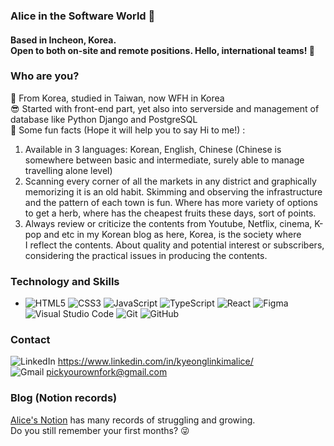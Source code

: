 ### Alice in the Software World 👀
#### Based in Incheon, Korea. <br />Open to both on-site and remote positions. Hello, international teams! 🌈

<!--
**1myourman/1myourman** is a ✨ _special_ ✨ repository because its `README.md` (this file) appears on your GitHub profile.

Here are some ideas to get you started: -->

### Who are you?

📝 From Korea, studied in Taiwan, now WFH in Korea<br/>
😎 Started with front-end part, yet also into serverside and management of database like Python Django and PostgreSQL<br/>
🤖 Some fun facts (Hope it will help you to say Hi to me!) :
<ol>
<li>
Available in 3 languages: Korean, English, Chinese (Chinese is somewhere between basic and intermediate, surely able to manage travelling alone level)
  </li>
<li>  
Scanning every corner of all the markets in any district and graphically memorizing it is an old habit. Skimming and observing the infrastructure and the pattern of each town is fun. Where has more variety of options to get a herb, where has the cheapest fruits these days, sort of points.
  </li>
  <li>
Always review or criticize the contents from Youtube, Netflix, cinema, K-pop and etc in my Korean blog as here, Korea, is the society where I reflect the contents. About quality and potential interest or subscribers, considering the practical issues in producing the contents.
  </li>
</ol>

### Technology and Skills
<ul>
  <li>
<img alt="HTML5" src="https://img.shields.io/badge/html5-%23E34F26.svg?&?style=plastic&logo=appveyor=html5&logoColor=white"/> 
<img alt="CSS3" src="https://img.shields.io/badge/css3-%231572B6.svg?&?style=plastic&logo=appveyor=css3&logoColor=white"/>
<img alt="JavaScript" src="https://img.shields.io/badge/javascript-%23323330.svg?&style=?style=plastic&logo=appveyor=javascript&logoColor=%23F7DF1E"/>
<img alt="TypeScript" src="https://img.shields.io/badge/typescript-%23007ACC.svg?style=plastic&logo=appveyor=typescript&logoColor=white"/>
<img alt="React" src="https://img.shields.io/badge/react-%2320232a.svg?&style=plastic&logo=appveyor=react&logoColor=%2361DAFB"/>
<img alt="Figma" src="https://img.shields.io/badge/figma-%23F24E1E.svg?&style=plastic&logo=appveyor=figma&logoColor=white"/>
<img alt="Visual Studio Code" src="https://img.shields.io/badge/VisualStudioCode-0078d7.svg?&style=plastic&logo=appveyor=visual-studio-code&logoColor=white"/>
<img alt="Git" src="https://img.shields.io/badge/git-%23F05033.svg?&style=plastic&logo=appveyor=git&logoColor=white"/>
<img alt="GitHub" src="https://img.shields.io/badge/github-%23121011.svg?&style=plastic&logo=appveyor=github&logoColor=white"/>
  </li>
  </ul>
  
### Contact 
<img alt="LinkedIn" src="https://img.shields.io/badge/linkedin-%230077B5.svg?&style=for-the-badge&logo=linkedin&logoColor=white"/> <https://www.linkedin.com/in/kyeonglinkimalice/> <br/>
<img alt="Gmail" src="https://img.shields.io/badge/Gmail-D14836?style=for-the-badge&logo=gmail&logoColor=white" /> <pickyourownfork@gmail.com>

### Blog (Notion records)
<a href="https://www.notion.so/pickyourownfork/Projects-a6e058e1db0b422995a34926a3128072">Alice's Notion</a> 
has many records of struggling and growing. <br /> Do you still remember your first months? 😜

